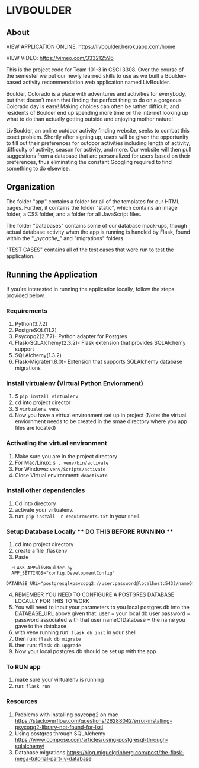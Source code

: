 # LIVBOULDER

## About

VIEW APPLICATION ONLINE: https://livboulder.herokuapp.com/home

VIEW VIDEO: https://vimeo.com/333212596

This is the project code for Team 101-3 in CSCI 3308. Over the course of the semester we put our newly learned skills to use as we built a Boulder-based activity recommendation web application named LivBoulder.

Boulder, Colorado is a place with adventures and activities for everybody, but that doesn’t mean that finding the perfect thing to do on a gorgeous Colorado day is easy! Making choices can often be rather difficult, and residents of Boulder end up spending more time on the internet looking up what to do than actually getting outside and enjoying mother nature!

LivBoulder, an online outdoor activity finding website, seeks to combat this exact problem. Shortly after signing up, users will be given the opportunity to fill out their preferences for outdoor activities including length of activity, difficulty of activity, season for activity, and more. Our website will then pull suggestions from a database that are personalized for users based on their preferences, thus eliminating the constant Googling required to find something to do elsewise.

## Organization

The folder "app" contains a folder for all of the templates for our HTML pages. Further, it contains the folder "static", which contains an image folder, a CSS folder, and a folder for all JavaScript files.

The folder "Databases" contains some of our database mock-ups, though actual database activity when the app is running is handled by Flask, found within the "\__pycache__" and "migrations" folders.

"TEST CASES" contains all of the test cases that were run to test the application.

## Running the Application

If you're interested in running the application locally, follow the steps provided below.

### Requirements
1. Python(3.7.2)
2. PostgreSQL(11.2)
3. Psycopg2(2.7.7)- Python adapter for Postgres
3. Flask-SQLAlchemy(2.3.2)- Flask extension that provides SQLAlchemy support
4. SQLAlchemy(1.3.2)
5. Flask-Migrate(1.8.0)- Extension that supports SQLAlchemy database migrations


### Install virtualenv (Virtual Python Enviornment)
1. $ ```pip install virtualenv```
2. cd into project director
3. $ ```virtualenv venv```
4. Now you have a virtual environment set up in project (Note: the virtual enviornment needs to be created in the smae directory where you app files are located)

### Activating the virtual environment
1. Make sure you are in the project directory
2. For Mac/Linux: ```$ . venv/bin/activate```
3. For Windows: ```venv/Scripts/activate```
4. Close Virtual environment: ```deactivate```

### Install other dependencies
1. Cd into directory
2. activate your virtualenv.
3. run: ```pip install -r requirements.txt``` in your shell.

### Setup Database Locally ** DO THIS BEFORE RUNNING **
1. cd into project directory
2. create a file .flaskenv
3. Paste
```
  FLASK_APP=livBoulder.py
  APP_SETTINGS="config.DevelopmentConfig"
  DATABASE_URL="postgresql+psycopg2://user:password@localhost:5432/nameOfDatabase"
```
4. REMEMBER YOU NEED TO CONFIGURE A POSTGRES DATABASE LOCALLY FOR THIS TO WORK
5. You will need to input your parameters to you local postgres db into the DATABASE_URL above given that:
    user = your local db user
    password = password associated with that user
    nameOfDatabase = the name you gave to the database
6. with venv running run: ```flask db init``` in your shell.
7. then run: ```flask db migrate```
8. then run: ```flask db upgrade```
9. Now your local postgres db should be set up with the app

### To RUN app
1. make sure your virtualenv is running
2. run: ```flask run```

### Resources
1. Problems with installing psycopg2 on mac
    https://stackoverflow.com/questions/26288042/error-installing-psycopg2-library-not-found-for-lssl
2. Using postgres through SQLAlchemy
    https://www.compose.com/articles/using-postgresql-through-sqlalchemy/
3. Database migrations
    https://blog.miguelgrinberg.com/post/the-flask-mega-tutorial-part-iv-database
